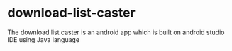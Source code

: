 # download-list-caster
The download list caster is an android app which is built on android studio IDE using Java language
